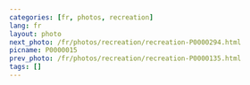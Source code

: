 ```yaml
---
categories: [fr, photos, recreation]
lang: fr
layout: photo
next_photo: /fr/photos/recreation/recreation-P0000294.html
picname: P0000015
prev_photo: /fr/photos/recreation/recreation-P0000135.html
tags: []
---
```


